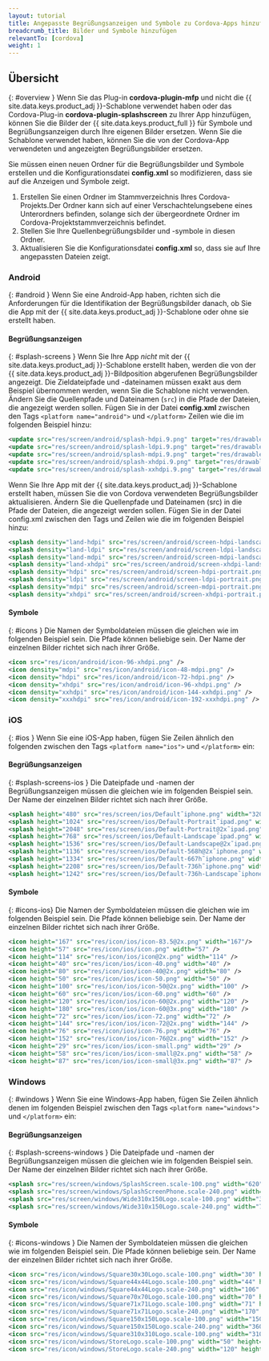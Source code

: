 ```yaml
---
layout: tutorial
title: Angepasste Begrüßungsanzeigen und Symbole zu Cordova-Apps hinzufügen
breadcrumb_title: Bilder und Symbole hinzufügen
relevantTo: [cordova]
weight: 1
---
```

<!-- NLS_CHARSET=UTF-8 -->
## Übersicht
{: #overview }
Wenn Sie das Plug-in **cordova-plugin-mfp** und nicht die
{{ site.data.keys.product_adj }}-Schablone verwendet haben oder das Cordova-Plug-in
**cordova-plugin-splashscreen** zu Ihrer App hinzufügen, können Sie die Bilder der
{{ site.data.keys.product_full }} für Symbole und Begrüßungsanzeigen durch Ihre eigenen
Bilder ersetzen. Wenn Sie die Schablone verwendet haben, können Sie die von der Cordova-App verwendeten und angezeigten Begrüßungsbilder
ersetzen. 

Sie müssen einen neuen Ordner für die Begrüßungsbilder und Symbole erstellen und die Konfigurationsdatei
**config.xml** so modifizieren, dass sie auf die Anzeigen und Symbole zeigt. 

1. Erstellen Sie einen Ordner im Stammverzeichnis Ihres Cordova-Projekts.Der Ordner kann sich auf einer Verschachtelungsebene eines Unterordners befinden, solange sich der übergeordnete Ordner im Cordova-Projektstammverzeichnis
befindet. 
2. Stellen Sie Ihre Quellenbegrüßungsbilder und -symbole in diesen Ordner. 
3. Aktualisieren Sie die Konfigurationsdatei **config.xml** so, dass sie auf Ihre angepassten Dateien
zeigt. 

### Android
{: #android }
Wenn Sie eine Android-App haben, richten sich die Anforderungen für die Identifikation der Begrüßungsbilder danach, ob Sie die App
mit der
{{ site.data.keys.product_adj }}-Schablone oder ohne sie erstellt haben. 

#### Begrüßungsanzeigen
{: #splash-screens }
Wenn Sie Ihre App *nicht* mit der {{ site.data.keys.product_adj }}-Schablone
erstellt haben, werden die von der
{{ site.data.keys.product_adj }}-Bildposition abgerufenen Begrüßungsbilder
angezeigt. Die Zieldateipfade und -dateinamen müssen exakt aus dem Beispiel übernommen
werden, wenn Sie die Schablone nicht verwenden. Ändern Sie die Quellenpfade und Dateinamen
(`src`) in die Pfade der Dateien, die angezeigt werden sollen. Fügen Sie in der Datei **config.xml** zwischen den Tags
`<platform name="android">` und `</platform>` Zeilen wie die im folgenden Beispiel hinzu:  

```xml
<update src="res/screen/android/splash-hdpi.9.png" target="res/drawable-hdpi/splash.9.png" />
<update src="res/screen/android/splash-ldpi.9.png" target="res/drawable-ldpi/splash.9.png" />
<update src="res/screen/android/splash-mdpi.9.png" target="res/drawable-mdpi/splash.9.png" />
<update src="res/screen/android/splash-xhdpi.9.png" target="res/drawable-xhdpi/splash.9.png" />
<update src="res/screen/android/splash-xxhdpi.9.png" target="res/drawable-xxhdpi/splash.9.png" /> 
```

Wenn Sie Ihre App mit der {{ site.data.keys.product_adj }}-Schablone erstellt haben, müssen Sie
die von Cordova verwendeten Begrüßungsbilder aktualisieren. Ändern Sie die Quellenpfade und Dateinamen
(src) in die Pfade der Dateien, die angezeigt werden sollen. Fügen Sie in der Datei config.xml zwischen den Tags <platform name="android"> und </platform> Zeilen wie die im folgenden Beispiel hinzu: 

```xml
<splash density="land-hdpi" src="res/screen/android/screen-hdpi-landscape.png" />
<splash density="land-ldpi" src="res/screen/android/screen-ldpi-landscape.png" />
<splash density="land-mdpi" src="res/screen/android/screen-mdpi-landscape.png" />
<splash density="land-xhdpi" src="res/screen/android/screen-xhdpi-landscape.png" />
<splash density="hdpi" src="res/screen/android/screen-hdpi-portrait.png" />
<splash density="ldpi" src="res/screen/android/screen-ldpi-portrait.png" />
<splash density="mdpi" src="res/screen/android/screen-mdpi-portrait.png" />
<splash density="xhdpi" src="res/screen/android/screen-xhdpi-portrait.png" />
```

#### Symbole
{: #icons }
Die Namen der Symboldateien müssen die gleichen wie im folgenden Beispiel sein. Die Pfade können beliebige sein. Der Name der einzelnen Bilder richtet sich nach ihrer
Größe. 

```xml
<icon src="res/icon/android/icon-96-xhdpi.png" />
<icon density="mdpi" src="res/icon/android/icon-48-mdpi.png" />
<icon density="hdpi" src="res/icon/android/icon-72-hdpi.png" />
<icon density="xhdpi" src="res/icon/android/icon-96-xhdpi.png" />
<icon density="xxhdpi" src="res/icon/android/icon-144-xxhdpi.png" />
<icon density="xxxhdpi" src="res/icon/android/icon-192-xxxhdpi.png" />
```

### iOS
{: #ios }
Wenn Sie eine iOS-App haben, fügen Sie Zeilen ähnlich den folgenden zwischen den Tags
`<platform name="ios">` und `</platform>` ein: 
    
#### Begrüßungsanzeigen
{: #splash-screens-ios }
Die Dateipfade und -namen der Begrüßungsanzeigen müssen die gleichen wie im folgenden Beispiel sein. Der Name der einzelnen Bilder richtet sich nach ihrer
Größe. 

```xml
<splash height="480" src="res/screen/ios/Default˜iphone.png" width="320" />
<splash height="1024" src="res/screen/ios/Default-Portrait˜ipad.png" width="768" />
<splash height="2048" src="res/screen/ios/Default-Portrait@2x˜ipad.png" width="1536" />
<splash height="768" src="res/screen/ios/Default-Landscape˜ipad.png" width="1024" />
<splash height="1536" src="res/screen/ios/Default-Landscape@2x˜ipad.png" width="2048" />
<splash height="1136" src="res/screen/ios/Default-568h@2x˜iphone.png" width="640" />
<splash height="1334" src="res/screen/ios/Default-667h˜iphone.png" width="750" />
<splash height="2208" src="res/screen/ios/Default-736h˜iphone.png" width="1242" />
<splash height="1242" src="res/screen/ios/Default-736h-Landscape˜iphone.png" width="2208" />
```

#### Symbole
{: #icons-ios}
Die Namen der Symboldateien müssen die gleichen wie im folgenden Beispiel sein. Die Pfade können beliebige sein. Der Name der einzelnen Bilder richtet sich nach ihrer
Größe. 

```xml
<icon height="167" src="res/icon/ios/icon-83.5@2x.png" width="167"/>
<icon height="57" src="res/icon/ios/icon.png" width="57" />
<icon height="114" src="res/icon/ios/icon@2x.png" width="114" />
<icon height="40" src="res/icon/ios/icon-40.png" width="40" />
<icon height="80" src="res/icon/ios/icon-40@2x.png" width="80" />
<icon height="50" src="res/icon/ios/icon-50.png" width="50" />
<icon height="100" src="res/icon/ios/icon-50@2x.png" width="100" />
<icon height="60" src="res/icon/ios/icon-60.png" width="60" />
<icon height="120" src="res/icon/ios/icon-60@2x.png" width="120" />
<icon height="180" src="res/icon/ios/icon-60@3x.png" width="180" />
<icon height="72" src="res/icon/ios/icon-72.png" width="72" />
<icon height="144" src="res/icon/ios/icon-72@2x.png" width="144" />
<icon height="76" src="res/icon/ios/icon-76.png" width="76" />
<icon height="152" src="res/icon/ios/icon-76@2x.png" width="152" />
<icon height="29" src="res/icon/ios/icon-small.png" width="29" />
<icon height="58" src="res/icon/ios/icon-small@2x.png" width="58" />
<icon height="87" src="res/icon/ios/icon-small@3x.png" width="87" />
```

### Windows
{: #windows }
Wenn Sie eine Windows-App haben, fügen Sie Zeilen ähnlich denen im folgenden Beispiel zwischen den Tags
`<platform name="windows">` und `</platform>` ein: 

#### Begrüßungsanzeigen
{: #splash-screens-windows }
Die Dateipfade und -namen der Begrüßungsanzeigen müssen die gleichen wie im folgenden Beispiel sein. Der Name der einzelnen Bilder richtet sich nach ihrer
Größe. 

```xml
<splash src="res/screen/windows/SplashScreen.scale-100.png" width="620" height="300"/>
<splash src="res/screen/windows/SplashScreenPhone.scale-240.png" width="1152" height="1920"/>
<splash src="res/screen/windows/Wide310x150Logo.scale-100.png" width="310" height="150"/>
<splash src="res/screen/windows/Wide310x150Logo.scale-240.png" width="744" height="360"/>
```

#### Symbole
{: #icons-windows }
Die Namen der Symboldateien müssen die gleichen wie im folgenden Beispiel sein. Die Pfade können beliebige sein. Der Name der einzelnen Bilder richtet sich nach ihrer
Größe. 

```xml
<icon src="res/icon/windows/Square30x30Logo.scale-100.png" width="30" height="30" />
<icon src="res/icon/windows/Square44x44Logo.scale-100.png" width="44" height="44" />
<icon src="res/icon/windows/Square44x44Logo.scale-240.png" width="106" height="106" />
<icon src="res/icon/windows/Square70x70Logo.scale-100.png" width="70" height="70" />
<icon src="res/icon/windows/Square71x71Logo.scale-100.png" width="71" height="71" />
<icon src="res/icon/windows/Square71x71Logo.scale-240.png" width="170" height="170" />
<icon src="res/icon/windows/Square150x150Logo.scale-100.png" width="150" height="150" />
<icon src="res/icon/windows/Square150x150Logo.scale-240.png" width="360" height="360" />
<icon src="res/icon/windows/Square310x310Logo.scale-100.png" width="310" height="310" />
<icon src="res/icon/windows/StoreLogo.scale-100.png" width="50" height="50" />
<icon src="res/icon/windows/StoreLogo.scale-240.png" width="120" height="120" />
```
